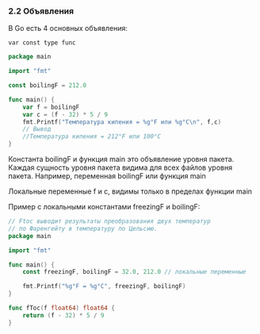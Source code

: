 ### 2.2 Объявления

В Go есть 4 основных объявления:

```var const type func```


```go
package main

import "fmt"

const boilingF = 212.0

func main() {
	var f = boilingF
	var c = (f - 32) * 5 / 9
	fmt.Printf("Температура кипения = %g°F или %g°C\n", f,c)
	// Вывод
	//Температура кипения = 212°F или 100°С
}
```
Константа boilingF и функция main это объявление уровня пакета.
Каждая сущность уровня пакета видима для всех файлов уровня пакета.
Например, переменная boilingF или функция main

Локальные переменные f и c,
видимы только в пределах функции main

Пример с локальными константами freezingF и boilingF:
```go
// Ftoc выводит результаты преобразования двух температур
// по Фаренгейту в температуру по Цельсию.
package main

import "fmt"

func main() {
	const freezingF, boilingF = 32.0, 212.0 // локальные переменные

	fmt.Printf("%g°F = %g°C", freezingF, boilingF)
}

func fToc(f float64) float64 {
	return (f - 32) * 5 / 9
}
```
